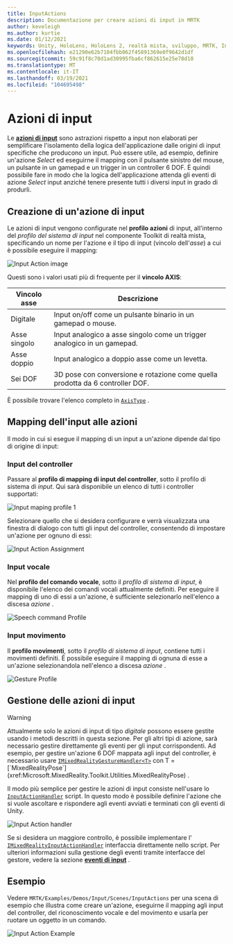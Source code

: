 ```yaml
---
title: InputActions
description: Documentazione per creare azioni di input in MRTK
author: keveleigh
ms.author: kurtie
ms.date: 01/12/2021
keywords: Unity, HoloLens, HoloLens 2, realtà mista, sviluppo, MRTK, InputActions,
ms.openlocfilehash: e21290e62b7104fbb062f45891369e0f9642d1df
ms.sourcegitcommit: 59c91f8c70d1ad30995fba6cf862615e25e78d10
ms.translationtype: MT
ms.contentlocale: it-IT
ms.lasthandoff: 03/19/2021
ms.locfileid: "104695498"
---
```

# <a name="input-actions"></a>Azioni di input

Le [**azioni di input**](InputActions.md) sono astrazioni rispetto a input non elaborati per semplificare l'isolamento della logica dell'applicazione dalle origini di input specifiche che producono un input. Può essere utile, ad esempio, definire un'azione *Select* ed eseguirne il mapping con il pulsante sinistro del mouse, un pulsante in un gamepad e un trigger in un controller 6 DOF. È quindi possibile fare in modo che la logica dell'applicazione attenda gli eventi di azione *Select* input anziché tenere presente tutti i diversi input in grado di produrli.

## <a name="creating-an-input-action"></a>Creazione di un'azione di input

Le azioni di input vengono configurate nel **profilo azioni** di input, all'interno del *profilo del sistema di input* nel componente Toolkit di realtà mista, specificando un nome per l'azione e il tipo di input (vincolo dell'*asse*) a cui è possibile eseguire il mapping:

<img src="../Images/Input/InputActions.png" style="max-width:100%;" alt="Input Action image">

Questi sono i valori usati più di frequente per il **vincolo AXIS**:

Vincolo asse | Descrizione
--- | ---
Digitale | Input on/off come un pulsante binario in un gamepad o mouse.
Asse singolo | Input analogico a asse singolo come un trigger analogico in un gamepad.
Asse doppio | Input analogico a doppio asse come un levetta.
Sei DOF | 3D pose con conversione e rotazione come quella prodotta da 6 controller DOF.

È possibile trovare l'elenco completo in [`AxisType`](xref:Microsoft.MixedReality.Toolkit.Utilities.AxisType) .

## <a name="mapping-input-to-actions"></a>Mapping dell'input alle azioni

Il modo in cui si esegue il mapping di un input a un'azione dipende dal tipo di origine di input:

### <a name="controller-input"></a>Input del controller

Passare al **profilo di mapping di input del controller**, sotto il profilo di sistema di *input*. Qui sarà disponibile un elenco di tutti i controller supportati:

<img src="../Images/Input/ControllerInputMappingProfile.PNG" style="max-width:100%;" alt="Input maping profile 1">

Selezionare quello che si desidera configurare e verrà visualizzata una finestra di dialogo con tutti gli input del controller, consentendo di impostare un'azione per ognuno di essi:

<img src="../Images/Input/InputActionAssignment.PNG" style="max-width:100%;" alt="Input Action Assignment">

### <a name="speech-input"></a>Input vocale

Nel **profilo del comando vocale**, sotto il *profilo di sistema di input*, è disponibile l'elenco dei comandi vocali attualmente definiti. Per eseguire il mapping di uno di essi a un'azione, è sufficiente selezionarlo nell'elenco a discesa *azione* .

<img src="../Images/Input/SpeechCommandsProfile.png" style="max-width:100%;" alt="Speech command Profile">

### <a name="gesture-input"></a>Input movimento

Il **profilo movimenti**, sotto il *profilo di sistema di input*, contiene tutti i movimenti definiti. È possibile eseguire il mapping di ognuna di esse a un'azione selezionandola nell'elenco a discesa *azione* .

<img src="../Images/Input/GestureProfile.png" style="max-width:100%;" alt="Gesture Profile">

## <a name="handling-input-actions"></a>Gestione delle azioni di input

> [!WARNING]
> Attualmente solo le azioni di input di tipo *digitale* possono essere gestite usando i metodi descritti in questa sezione. Per gli altri tipi di azione, sarà necessario gestire direttamente gli eventi per gli input corrispondenti. Ad esempio, per gestire un'azione 6 DOF mappata agli input del controller, è necessario usare [`IMixedRealityGestureHandler<T>`](xref:Microsoft.MixedReality.Toolkit.Input.IMixedRealityGestureHandler`1) con T = [`MixedRealityPose`](xref:Microsoft.MixedReality.Toolkit.Utilities.MixedRealityPose) .

Il modo più semplice per gestire le azioni di input consiste nell'usare lo [`InputActionHandler`](xref:Microsoft.MixedReality.Toolkit.Input.InputActionHandler) script. In questo modo è possibile definire l'azione che si vuole ascoltare e rispondere agli eventi avviati e terminati con gli eventi di Unity.

<img src="../Images/Input/InputActionHandler.PNG" style="max-width:100%;" alt="Input Action handler">

Se si desidera un maggiore controllo, è possibile implementare l' [`IMixedRealityInputActionHandler`](xref:Microsoft.MixedReality.Toolkit.Input.IMixedRealityInputActionHandler) interfaccia direttamente nello script. Per ulteriori informazioni sulla gestione degli eventi tramite interfacce del gestore, vedere la sezione [**eventi di input**](InputEvents.md) .

## <a name="examples"></a>Esempio

Vedere `MRTK/Examples/Demos/Input/Scenes/InputActions` per una scena di esempio che illustra come creare un'azione, eseguirne il mapping agli input del controller, del riconoscimento vocale e del movimento e usarla per ruotare un oggetto in un comando.

<img src="../Images/Input/InputActionsExample.PNG" style="max-width:100%;" alt="Input Action Example">
